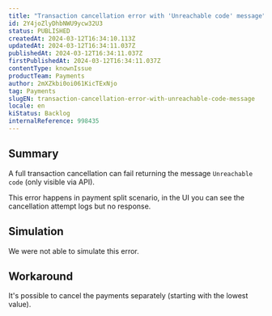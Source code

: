 ```yaml
---
title: "Transaction cancellation error with 'Unreachable code' message"
id: 2Y4joZlyDhbNWU9ycw32U3
status: PUBLISHED
createdAt: 2024-03-12T16:34:10.113Z
updatedAt: 2024-03-12T16:34:11.037Z
publishedAt: 2024-03-12T16:34:11.037Z
firstPublishedAt: 2024-03-12T16:34:11.037Z
contentType: knownIssue
productTeam: Payments
author: 2mXZkbi0oi061KicTExNjo
tag: Payments
slugEN: transaction-cancellation-error-with-unreachable-code-message
locale: en
kiStatus: Backlog
internalReference: 998435
---
```


## Summary


A full transaction cancellation can fail returning the message `Unreachable code` (only visible via API).

This error happens in payment split scenario, in the UI you can see the cancellation attempt logs but no response.


##

## Simulation


We were not able to simulate this error.


##

## Workaround


It's possible to cancel the payments separately (starting with the lowest value).




